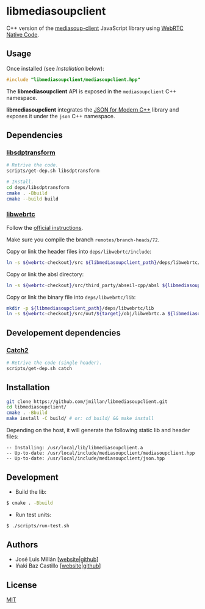 # libmediasoupclient

C++ version of the [mediasoup-client](https://github.com/versatica/mediasoup-client/) JavaScript library using [WebRTC Native Code](https://webrtc.org/native-code).

## Usage

Once installed (see *Installation* below):

```c++
#include "libmediasoupclient/mediasoupclient.hpp"
```

The **libmediasoupclient** API is exposed in the `mediasoupclient` C++ namespace.

**libmediasoupclient** integrates the [JSON for Modern C++](https://github.com/nlohmann/json/) library and exposes it under the `json` C++ namespace.


## Dependencies

### [libsdptransform](https://github.com/ibc/libsdptransform)

```bash
# Retrive the code.
scripts/get-dep.sh libsdptransform

# Install.
cd deps/libsdptransform
cmake . -Bbuild
cmake --build build
```

### [libwebrtc](https://webrtc.org)

Follow the [official instructions](https://webrtc.org/native-code/development/).

Make sure you compile the branch `remotes/branch-heads/72`.

Copy or link the header files into `deps/libwebrtc/include`:

```bash
ln -s ${webrtc-checkout}/src ${libmediasoupclient_path}/deps/libwebrtc/include
```

Copy or link the absl directory:

```bash
ln -s ${webrtc-checkout}/src/third_party/abseil-cpp/absl ${libmediasoupclient_path}/deps/libwebrtc/include/absl
```

Copy or link the binary file into `deps/libwebrtc/lib`:

```bash
mkdir -p ${libmediasoupclient_path}/deps/libwebrtc/lib
ln -s ${webrtc-checkout}/src/out/${target}/obj/libwebrtc.a ${libmediasoupclient_path}/deps/libwebrtc/lib
```

## Developement dependencies

### [Catch2](https://github.com/catchorg/Catch2)

```bash
# Retrive the code (single header).
scripts/get-dep.sh catch
```

## Installation

```bash
git clone https://github.com/jmillan/libmediasoupclient.git
cd libmediasoupclient/
cmake . -Bbuild
make install -C build/ # or: cd build/ && make install
```

Depending on the host, it will generate the following static lib and header files:

```
-- Installing: /usr/local/lib/libmediasoupclient.a
-- Up-to-date: /usr/local/include/mediasoupclient/mediasoupclient.hpp
-- Up-to-date: /usr/local/include/mediasoupclient/json.hpp
```


## Development

* Build the lib:

```bash
$ cmake . -Bbuild
```

* Run test units:

```bash
$ ./scripts/run-test.sh
```


## Authors

* José Luis Millán [[website](https://jssip.net)|[github](https://github.com/jmillan/)]
* Iñaki Baz Castillo [[website](https://inakibaz.me)|[github](https://github.com/ibc/)]


## License

[MIT](LICENSE)
